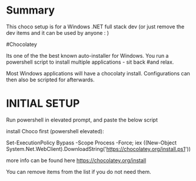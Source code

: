 # Summary
This choco setup is for a Windows .NET full stack dev (or just remove the dev items and it can be used by anyone : )

#Chocolatey
 
Its one of the the best known auto-installer for Windows. You run a powershell script to install multiple applications - sit back #and relax.
 
Most Windows applications will have a chocolaty install. Configurations can then also be scripted for afterwards.

# INITIAL SETUP
Run powershell in elevated prompt, and paste the below script

install Choco first (powershell elevated):

Set-ExecutionPolicy Bypass -Scope Process -Force; iex ((New-Object System.Net.WebClient).DownloadString('https://chocolatey.org/install.ps1'))

more info can be found here  https://chocolatey.org/install

You can remove items from the list if you do not need them.

